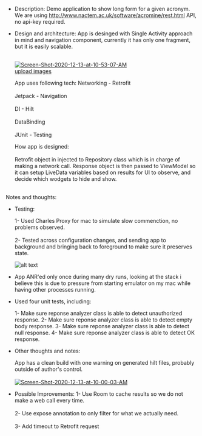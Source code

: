 - Description:
  Demo application to show long form for a given acronym. We are using http://www.nactem.ac.uk/software/acromine/rest.html API, no api-key required.

- Design and architecture:
  App is desinged with Single Activity approach in mind and navigation component, currently it has only one fragment, but it is easily scalable.<br/><br>
  
  <a href="https://ibb.co/1Q1T5qc"><img src="https://i.ibb.co/r0YHS69/Screen-Shot-2020-12-13-at-10-53-07-AM.png" alt="Screen-Shot-2020-12-13-at-10-53-07-AM" border="0"></a><br /><a target='_blank' href='https://imgbb.com/'>upload images</a><br />
  
  App uses following tech:
    Networking - Retrofit<br/><br>
    Jetpack - Navigation<br/><br>
    DI - Hilt<br/><br>
    DataBinding<br/><br>
    JUnit - Testing
    
    How app is designed:<br/><br>
    Retrofit object in injected to Repository class which is in charge of making a network call. Response object is then passed to ViewModel so it can
    setup LiveData variables based on results for UI to observe, and decide which wodgets to hide and show.<br/><br>
    
    
    
    
    
    
    
Notes and thoughts:

- Testing:

  1- Used Charles Proxy for mac to simulate slow commenction, no problems observed. <br/><br>
  2- Tested across configuration changes, and sending app to background and bringing back to foreground
  to make sure it preserves state.
  
  ![alt text](https://i.ibb.co/RCzZyXh/Screen-Shot-2020-12-13-at-10-53-14-AM.png)

- App ANR'ed only once during many dry runs, looking at the stack i believe this is due to pressure
from starting emulator on my mac while having other processes running.


- Used four unit tests, including:

  1- Make sure reponse analyzer class is able to detect unauthorized response.
  2- Make sure reponse analyzer class is able to detect empty body response.
  3- Make sure reponse analyzer class is able to detect null response.
  4- Make sure reponse analyzer class is able to detect OK response.
  
- Other thoughts and notes:

  App has a clean build with one warning on generated hilt files, probably outside of author's control.
  <br/><br>
    <a href="https://ibb.co/GWxdsJp"><img src="https://i.ibb.co/gSjrv79/Screen-Shot-2020-12-13-at-10-00-03-AM.png" alt="Screen-Shot-2020-12-13-at-10-00-03-AM" border="0"></a>

- Possible Improvements:
  1- Use Room to cache results so we do not make a web call every time.<br/><br>
  2- Use expose annotation to only filter for what we actually need.<br/><br>
  3- Add timeout to Retrofit request
